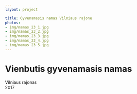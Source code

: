 ```yaml
---
layout: project

title: Gyvenamasis namas Vilniaus rajone
photos:
- img/namas_23_1.jpg
- img/namas_23_2.jpg
- img/namas_23_3.jpg
- img/namas_23_4.jpg
- img/namas_23_5.jpg
---
```

<h1>Vienbutis gyvenamasis namas</h1>
<p>Vilniaus rajonas<br/>2017</p>